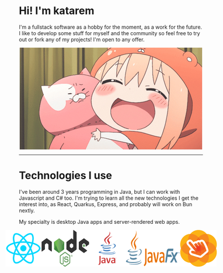 <!DOCTYPE html>
<html>
<body>
    <h1>Hi! I'm katarem</h1>
    <p>
        I'm a fullstack software as a hobby for the moment, as a work for the future. I like to develop some stuff for myself and the community so feel free to try out or fork any of my projects! I'm open to any offer.
    </p>
    <img src="./assets/javafr.gif" title="" alt="javafr.gif" style="display: block; margin: 0 auto;">
    <hr>
    <h1>Technologies I use</h1>
    <p>
        I've been around 3 years programming in Java, but I can work with Javascript and C# too. I'm trying to learn all the new technologies I get the interest into, as React, Quarkus, Express, and probably will work on Bun nextly.
    </p>
    <p>
        My specialty is desktop Java apps and server-rendered web apps.
    </p>
    <div style="display: flex; justify-content: center;">
    <img src="./assets/react.webp" style="width: 100px; height: 100px;">
    <img src="./assets/node.png" style="width: 130px; height: 100px;">
    <img src="./assets/java.png" style="width: 100px; height: 100px;">
    <img src="./assets/javafx.png" style="width: 150px; height: 100px;">
    <img src="./assets/scenebuilder.png" style="width: 100px; height:100px;">
</div>
</body>
</html>
